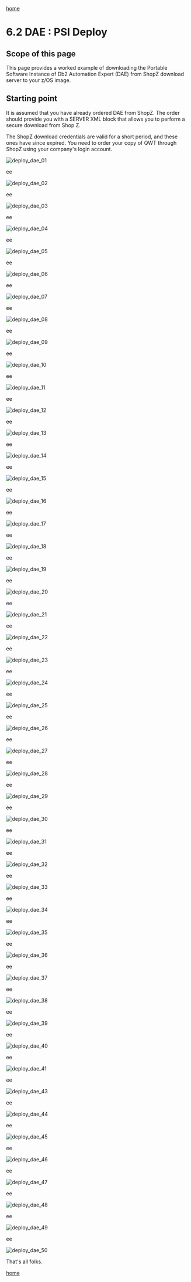 [home](https://github.com/zeditor01/zowe_db2_tools/blob/main/docs/ZPDT_Build_Path.md)

# 6.2 DAE : PSI Deploy

## Scope of this page

This page provides a worked example of downloading the Portable Software Instance of Db2 Automation Expert (DAE) from ShopZ download server to your z/OS image.

## Starting point

It is assumed that you have already ordered DAE from ShopZ. The order should provide you with a SERVER XML block that allows you to perform a secure download from Shop Z. 

The ShopZ download credentials are valid for a short period, and these ones have since expired. You need to order your copy of QWT through ShopZ using your company's login account.




![deploy_dae_01](/images/deploy_dae_01.jpg)

ee

![deploy_dae_02](/images/deploy_dae_02.jpg)

ee

![deploy_dae_03](/images/deploy_dae_03.jpg)

ee

![deploy_dae_04](/images/deploy_dae_04.jpg)

ee

![deploy_dae_05](/images/deploy_dae_05.jpg)

ee

![deploy_dae_06](/images/deploy_dae_06.jpg)

ee

![deploy_dae_07](/images/deploy_dae_07.jpg)

ee

![deploy_dae_08](/images/deploy_dae_08.jpg)

ee

![deploy_dae_09](/images/deploy_dae_09.jpg)

ee

![deploy_dae_10](/images/deploy_dae_10.jpg)

ee

![deploy_dae_11](/images/deploy_dae_11.jpg)

ee

![deploy_dae_12](/images/deploy_dae_12.jpg)

ee

![deploy_dae_13](/images/deploy_dae_13.jpg)

ee

![deploy_dae_14](/images/deploy_dae_14.jpg)

ee

![deploy_dae_15](/images/deploy_dae_15.jpg)

ee

![deploy_dae_16](/images/deploy_dae_16.jpg)

ee

![deploy_dae_17](/images/deploy_dae_17.jpg)

ee

![deploy_dae_18](/images/deploy_dae_18.jpg)

ee

![deploy_dae_19](/images/deploy_dae_19.jpg)

ee

![deploy_dae_20](/images/deploy_dae_20.jpg)

ee

![deploy_dae_21](/images/deploy_dae_21.jpg)

ee

![deploy_dae_22](/images/deploy_dae_22.jpg)

ee

![deploy_dae_23](/images/deploy_dae_23.jpg)

ee

![deploy_dae_24](/images/deploy_dae_24.jpg)

ee

![deploy_dae_25](/images/deploy_dae_25.jpg)

ee

![deploy_dae_26](/images/deploy_dae_26.jpg)

ee

![deploy_dae_27](/images/deploy_dae_27.jpg)

ee

![deploy_dae_28](/images/deploy_dae_28.jpg)

ee

![deploy_dae_29](/images/deploy_dae_29.jpg)

ee

![deploy_dae_30](/images/deploy_dae_30.jpg)

ee

![deploy_dae_31](/images/deploy_dae_31.jpg)

ee

![deploy_dae_32](/images/deploy_dae_32.jpg)

ee

![deploy_dae_33](/images/deploy_dae_33.jpg)

ee

![deploy_dae_34](/images/deploy_dae_34.jpg)

ee

![deploy_dae_35](/images/deploy_dae_35.jpg)

ee

![deploy_dae_36](/images/deploy_dae_36.jpg)

ee

![deploy_dae_37](/images/deploy_dae_37.jpg)

ee

![deploy_dae_38](/images/deploy_dae_38.jpg)

ee

![deploy_dae_39](/images/deploy_dae_39.jpg)

ee

![deploy_dae_40](/images/deploy_dae_40.jpg)

ee

![deploy_dae_41](/images/deploy_dae_41.jpg)


ee

![deploy_dae_43](/images/deploy_dae_43.jpg)

ee

![deploy_dae_44](/images/deploy_dae_44.jpg)

ee

![deploy_dae_45](/images/deploy_dae_45.jpg)

ee

![deploy_dae_46](/images/deploy_dae_46.jpg)

ee

![deploy_dae_47](/images/deploy_dae_47.jpg)

ee


![deploy_dae_48](/images/deploy_dae_48.jpg)

ee

![deploy_dae_49](/images/deploy_dae_49.jpg)

ee

![deploy_dae_50](/images/deploy_dae_50.jpg)


That's all folks.





[home](https://github.com/zeditor01/zowe_db2_tools/blob/main/docs/ZPDT_Build_Path.md)
